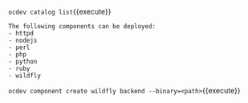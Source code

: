 
`ocdev catalog list`{{execute}}

```
The following components can be deployed:
- httpd
- nodejs
- perl
- php
- python
- ruby
- wildfly
```

`ocdev component create wildfly backend --binary=<path>`{{execute}}

